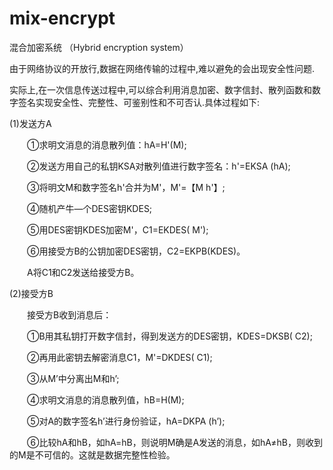 # mix-encrypt
混合加密系统 （Hybrid encryption system）


由于网络协议的开放行,数据在网络传输的过程中,难以避免的会出现安全性问题.

实际上,在一次信息传送过程中,可以综合利用消息加密、数字信封、散列函数和数字签名实现安全性、完整性、可鉴别性和不可否认.具体过程如下:

(1)发送方A

　　①求明文消息的消息散列值：hA=H'(M);

　　②发送方用自己的私钥KSA对散列值进行数字签名：h'=EKSA (hA);

　　③将明文M和数字签名h'合并为M'，M'=【M h'】;

　　④随机产牛—个DES密钥KDES;

　　⑤用DES密钥KDES加密M'，C1=EKDES( M');

　　⑥用接受方B的公钥加密DES密钥，C2=EKPB(KDES)。

　　A将C1和C2发送给接受方B。

(2)接受方B

　　接受方B收到消息后：

　　①B用其私钥打开数字信封，得到发送方的DES密钥，KDES=DKSB( C2);

　　②再用此密钥去解密消息C1，M'=DKDES( C1);

　　③从M’中分离出M和h’;

　　④求明文消息的消息散列值，hB=H(M);

　　⑤对A的数字签名h’进行身份验证，hA=DKPA (h’);

　　⑥比较hA和hB，如hA=hB，则说明M确是A发送的消息，如hA≠hB，则收到的M是不可信的。这就是数据完整性检验。
